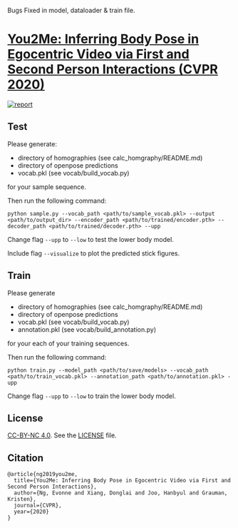 Bugs Fixed in model, dataloader & train file.

# [You2Me: Inferring Body Pose in Egocentric Video via First and Second Person Interactions (CVPR 2020)](http://vision.cs.utexas.edu/projects/you2me/) 

[![report](https://img.shields.io/badge/arXiv-1904.09882-b31b1b.svg)](https://arxiv.org/abs/1904.09882#)

## Test
Please generate:

- directory of homographies (see calc_homgraphy/README.md)
- directory of openpose predictions
- vocab.pkl (see vocab/build_vocab.py) 

for your sample sequence.

Then run the following command:

`python sample.py --vocab_path <path/to/sample_vocab.pkl> --output <path/to/output_dir> --encoder_path <path/to/trained/encoder.pth> --decoder_path <path/to/trained/decoder.pth> --upp`

Change flag `--upp` to `--low` to test the lower body model.

Include flag `--visualize` to plot the predicted stick figures.

## Train
Please generate 

- directory of homographies (see calc_homgraphy/README.md)
- directory of openpose predictions
- vocab.pkl (see vocab/build_vocab.py)
- annotation.pkl (see vocab/build_annotation.py)

for your each of your training sequences.

Then run the following command:

`python train.py --model_path <path/to/save/models> --vocab_path <path/to/train_vocab.pkl> --annotation_path <path/to/annotation.pkl> -upp`

Change flag `--upp` to `--low` to train the lower body model.

## License
[CC-BY-NC 4.0](https://creativecommons.org/licenses/by-nc/4.0/legalcode). 
See the [LICENSE](LICENSE) file. 


## Citation

```
@article{ng2019you2me,
  title={You2Me: Inferring Body Pose in Egocentric Video via First and Second Person Interactions},
  author={Ng, Evonne and Xiang, Donglai and Joo, Hanbyul and Grauman, Kristen},
  journal={CVPR},
  year={2020}
}
```
